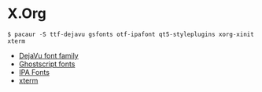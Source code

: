 # X.Org

	$ pacaur -S ttf-dejavu gsfonts otf-ipafont qt5-styleplugins xorg-xinit xterm

- [DejaVu font family](http://dejavu-fonts.org/wiki/Main_Page)
- [Ghostscript fonts](http://sourceforge.net/projects/gs-fonts/)
- [IPA Fonts](http://ipafont.ipa.go.jp/)
- [xterm](http://invisible-island.net/xterm/)
